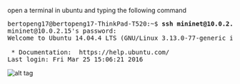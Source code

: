 open a terminal in ubuntu and typing the following command

<pre>
bertopeng17@bertopeng17-ThinkPad-T520:~$ <b>ssh mininet@10.0.2.15 -p 2222</b>
mininet@10.0.2.15's password: 
Welcome to Ubuntu 14.04.4 LTS (GNU/Linux 3.13.0-77-generic i686)

 * Documentation:  https://help.ubuntu.com/
Last login: Fri Mar 25 15:06:21 2016
</pre>

![alt tag](https://github.com/syaifulahdan/mininet/commit/ea80b0b5583ed46316b2ab88e86fa0254f02b228)
